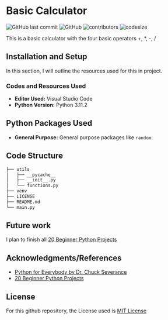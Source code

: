 # Basic Calculator

![GitHub last commit](https://img.shields.io/github/last-commit/nsikakabasieumoh/basic-calculator)
![GitHub](https://img.shields.io/github/license/nsikakabasieumoh/basic-calculator)
![contributors](https://img.shields.io/github/contributors/nsikakabasieumoh/basic-calculator)
![codesize](https://img.shields.io/github/languages/code-size/nsikakabasieumoh/basic-calculator)

This is a basic calculator with the four basic operators +, *, -, / 

## Installation and Setup

In this section, I will outline the resources used for this in project.

### Codes and Resources Used

- **Editor Used:**  Visual Studio Code
- **Python Version:** Python 3.11.2

## Python Packages Used

- **General Purpose:** General purpose packages like `random`.

## Code Structure

```bash
├── utils
│   ├── __pycache__
│   ├── __init__.py
│   └── functions.py
├── venv
├── LICENSE
├── README.md
└── main.py
```

## Future work

I plan to finish all [20 Beginner Python Projects](https://youtu.be/pdy3nh1tn6I)

## Acknowledgments/References

- [Python for Everybody by Dr. Chuck Severance](https://youtu.be/8DvywoWv6fI)
- [20 Beginner Python Projects](https://youtu.be/pdy3nh1tn6I)

## License

For this github repository, the License used is [MIT License](https://opensource.org/license/mit/)

<!--
## Python Packages Used
- **General Purpose:** General purpose packages like `urllib, os, request`, and many more.

# Data
The very crucial part of any data science project is dataset. Therefore list all the data sources used in the project, including links to the original data, descriptions of the data, and any pre-processing steps that were taken.

# Code Structure

# Results and evaluation
Provide an overview of the results of your project, including any relevant metrics and graphs. Include explanations of any evaluation methodologies and how they were used to assess the quality of the model. You can also make it appealing by including any pictures of your analysis or visualizations.

# Future work
Outline potential future work that can be done to extend the project or improve its functionality. This will help others understand the scope of your project and identify areas where they can contribute.


